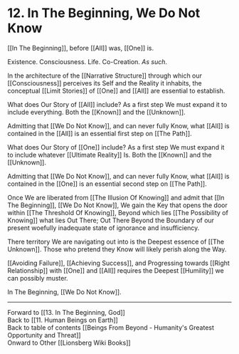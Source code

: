 # 12. In The Beginning, We Do Not Know 

[[In The Beginning]], before [[All]] was, [[One]] is. 

Existence. Consciousness. Life. Co-Creation. *As such*. 

In the architecture of the [[Narrative Structure]] through which our [[Consciousness]] perceives its Self and the Reality it inhabits, the conceptual [[Limit Stories]] of [[One]] and [[All]] are essential to establish.

What does Our Story of [[All]] include? As a first step We must expand it to include everything. Both the [[Known]] and the [[Unknown]]. 

Admitting that [[We Do Not Know]], and can never fully Know, what [[All]] is contained in the [[All]] is an essential first step on [[The Path]]. 

What does Our Story of [[One]] include? As a first step We must expand it to include whatever [[Ultimate Reality]] Is. Both the [[Known]] and the [[Unknown]].  

Admitting that [[We Do Not Know]], and can never fully Know, what [[All]] is contained in the [[One]] is an essential second step on [[The Path]]. 

Once We are liberated from [[The Illusion Of Knowing]] and admit that [[In The Beginning]], [[We Do Not Know]], We gain the Key that opens the door within [[The Threshold Of Knowing]], Beyond which lies [[The Possibility of Knowing]] what lies Out There; Out There Beyond the Boundary of our present woefully inadequate state of ignorance and insufficiency. 

There territory We are navigating out into is the Deepest essence of [[The Unknown]]. Those who pretend they Know will likely perish along the Way. 

[[Avoiding Failure]], [[Achieving Success]], and Progressing towards [[Right Relationship]] with [[One]] and [[All]] requires the Deepest [[Humility]] we can possibly muster. 

In The Beginning, [[We Do Not Know]]. 

___

Forward to [[13. In The Beginning, God]]      
Back to [[11. Human Beings on Earth]]      
Back to table of contents [[Beings From Beyond - Humanity's Greatest Opportunity and Threat]]  
Onward to Other [[Lionsberg Wiki Books]]  


